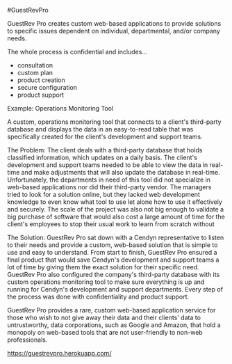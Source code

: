 #GuestRevPro

GuestRev Pro creates custom web-based applications to provide solutions to specific issues dependent on individual, departmental, and/or company needs.

The whole process is confidential and includes...
   - consultation
   - custom plan
   - product creation
   - secure configuration
   - product support

Example: Operations Monitoring Tool

A custom, operations monitoring tool that connects to a client's third-party database and displays the data in an easy-to-read table that was specifically created for the client's development and support teams.

The Problem: The client deals with a third-party database that holds classified information, which updates on a daily basis. The client's development and support teams needed to be able to view the data in real-time and make adjustments that will also update the database in real-time. Unfortunately, the departments in need of this tool did not specialize in web-based applications nor did their third-party vendor. The managers tried to look for a solution online, but they lacked web development knowledge to even know what tool to use let alone how to use it effectively and securely. The scale of the project was also not big enough to validate a big purchase of software that would also cost a large amount of time for the client's employees to stop their usual work to learn from scratch without

The Solution: GuestRev Pro sat down with a Cendyn representative to listen to their needs and provide a custom, web-based solution that is simple to use and easy to understand. From start to finish, GuestRev Pro ensured a final product that would save Cendyn's development and support teams a lot of time by giving them the exact solution for their specific need. GuestRev Pro also configured the company's third-party database with its custom operations monitoring tool to make sure everything is up and running for Cendyn's development and support departments. Every step of the process was done with confidentiality and product support. 

GuestRev Pro provides a rare, custom web-based application service for those who wish to not give away their data and their clients' data to untrustworthy, data corporations, such as Google and Amazon, that hold a monopoly on web-based tools that are not user-friendly to non-web professionals.

https://guestrevpro.herokuapp.com/